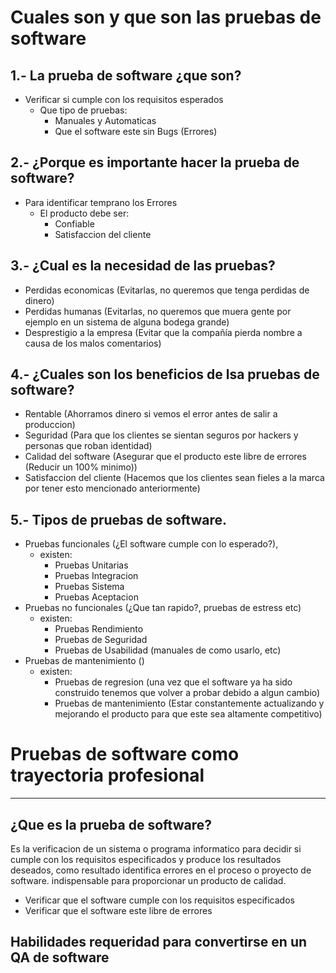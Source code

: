 # Cuales son y que son las pruebas de software

## 1.- La prueba de software ¿que son?

* Verificar si cumple con los requisitos esperados
  * Que tipo de pruebas:
    * Manuales y Automaticas
    * Que el software este sin Bugs (Errores)

## 2.- ¿Porque es importante hacer la prueba de software?

* Para identificar temprano los Errores
  * El producto debe ser:
    * Confiable
    * Satisfaccion del cliente

## 3.- ¿Cual es la necesidad de las pruebas?

* Perdidas economicas (Evitarlas, no queremos que tenga perdidas de dinero)
* Perdidas humanas (Evitarlas, no queremos que muera gente por ejemplo en un sistema de alguna bodega grande)
* Desprestigio a la empresa (Evitar que la compañía pierda nombre a causa de los malos comentarios)

## 4.- ¿Cuales son los beneficios de lsa pruebas de software?

* Rentable (Ahorramos dinero si vemos el error antes de salir a produccion)
* Seguridad (Para que los clientes se sientan seguros por hackers y personas que roban identidad)
* Calidad del software (Asegurar que el producto este libre de errores (Reducir un 100% minimo))
* Satisfaccion del cliente (Hacemos que los clientes sean fieles a la marca por tener esto mencionado anteriormente)

## 5.- Tipos de pruebas de software.

* Pruebas funcionales (¿El software cumple con lo esperado?),
  * existen:
    - Pruebas Unitarias
    - Pruebas Integracion
    - Pruebas Sistema
    - Pruebas Aceptacion
* Pruebas no funcionales (¿Que tan rapido?, pruebas de estress etc)
  * existen:
    * Pruebas Rendimiento
    * Pruebas de Seguridad
    * Pruebas de Usabilidad (manuales de como usarlo, etc)
* Pruebas de mantenimiento ()
  * existen:
    - Pruebas de regresion (una vez que el software ya ha sido construido tenemos que volver a probar debido a algun cambio)
    - Pruebas de mantenimiento (Estar constantemente actualizando y mejorando el producto para que este sea altamente competitivo)

# Pruebas de software como trayectoria profesional

---

## ¿Que es la prueba de software?

Es la verificacion de un sistema o programa informatico para decidir si cumple con los requisitos especificados y produce los resultados deseados, como resultado identifica errores en el proceso o proyecto de software. indispensable para proporcionar un producto de calidad.

* Verificar que el software cumple con los requisitos especificados
* Verificar que el software este libre de errores

## Habilidades requeridad para convertirse en un QA de software

